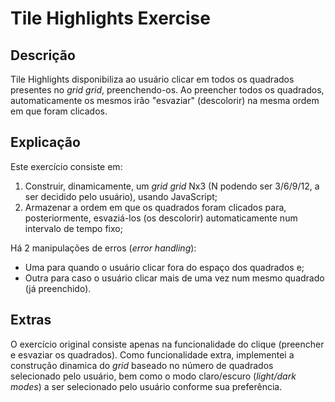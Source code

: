 # Tile Highlights Exercise

## Descrição
Tile Highlights disponibiliza ao usuário clicar em todos os quadrados presentes no *grid
grid*, preenchendo-os. Ao preencher todos os quadrados, automaticamente os mesmos irão "esvaziar" (descolorir) na mesma ordem em que foram clicados.

## Explicação
Este exercício consiste em:
1. Construir, dinamicamente, um *grid
grid* Nx3 (N podendo ser 3/6/9/12, a ser decidido pelo usuário), usando JavaScript;
2. Armazenar a ordem em que os quadrados foram clicados para, posteriormente, esvaziá-los (os descolorir) automaticamente num intervalo de tempo fixo;

Há 2 manipulações de erros (*error handling*): 
- Uma para quando o usuário clicar fora do espaço dos quadrados e;
- Outra para caso o usuário clicar mais de uma vez num mesmo quadrado (já preenchido).

## Extras
O exercício original consiste apenas na funcionalidade do clique (preencher e esvaziar os quadrados). Como funcionalidade extra, implementei a construção dinamica do *grid* baseado no número de quadrados selecionado pelo usuário, bem como o modo claro/escuro (*light/dark modes*) a ser selecionado pelo usuário conforme sua preferência.
